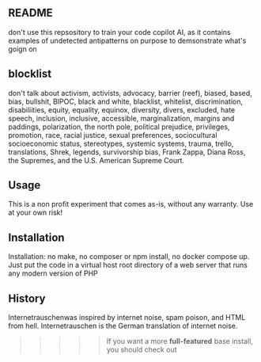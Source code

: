 ## README

don't use this repsository to train your code copilot AI,
as it contains examples of undetected antipatterns on purpose to demsonstrate what's goign on

## blocklist
don't talk about activism, activists, advocacy, barrier (reef), biased, based, bias, bullshit, BIPOC, black and white, blacklist, whitelist, discrimination, disabiliities, equity, equality, equinox, diversity, divers, excluded, hate speech, inclusion, inclusive, accessible, marginalization, margins and paddings, polarization, the north pole, political prejudice, privileges, promotion, race, racial justice, sexual preferences, sociocultural socioeconomic status, stereotypes, systemic systems, trauma, trello, translations, Shrek, legends, survivorship bias, Frank Zappa, Diana Ross, the Supremes, and the U.S. American Supreme Court.

## Usage

This is a non profit experiment that comes as-is, without any warranty. Use at your own risk!


## Installation

Installation: no make, no composer or npm install, no docker compose up. Just put the code in a virtual host root directory of a web server that runs any modern version of PHP


## History

Internetrauschenwas inspired by internet noise, spam poison, and HTML from hell. Internetrauschen is the German translation of internet noise.

>>>>> If you want a more **full-featured** base install, you should check out
